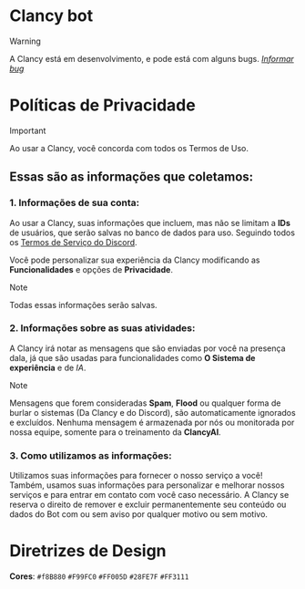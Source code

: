 # Clancy bot
> [!WARNING]
> A Clancy está em desenvolvimento, e pode está com alguns bugs.
> *[Informar bug](https://discord.gg/9kuG6MAz5g)*

# Políticas de Privacidade

> [!IMPORTANT]
> Ao usar a Clancy, você concorda com todos os Termos de Uso.

## Essas são as informações que coletamos:

### 1. Informações de sua conta:

Ao usar a Clancy, suas informações que incluem, mas não se limitam a **IDs** de usuários, que serão salvas no banco de dados para uso. Seguindo todos os [Termos de Serviço do Discord](https://discord.com/terms).

Você pode personalizar sua experiência da Clancy modificando as **Funcionalidades** e opções de **Privacidade**. 

> [!NOTE]
> Todas essas informações serão salvas.


### 2. Informações sobre as suas atividades:
A Clancy irá notar as mensagens que são enviadas por você na presença dala, já que são usadas para funcionalidades como **O Sistema de experiência** e de *IA*.

> [!NOTE]
> Mensagens que forem consideradas **Spam**, **Flood** ou qualquer forma de burlar o sistemas (Da Clancy e do Discord), são automaticamente ignorados e excluídos.
>  Nenhuma mensagem é armazenada por nós ou monitorada por nossa equipe, somente para o treinamento da **ClancyAI**. 


### 3. Como utilizamos as informações:

Utilizamos suas informações para fornecer o nosso serviço a você!
Também, usamos suas informações para personalizar e melhorar nossos serviços e para entrar em contato com você caso necessário.
A Clancy se reserva o direito de remover e excluir permanentemente seu conteúdo ou dados do Bot com ou sem aviso por qualquer motivo ou sem motivo.

# Diretrizes de Design

**Cores**: `#f8B880` `#F99FC0` `#FF005D` `#28FE7F` `#FF3111`
